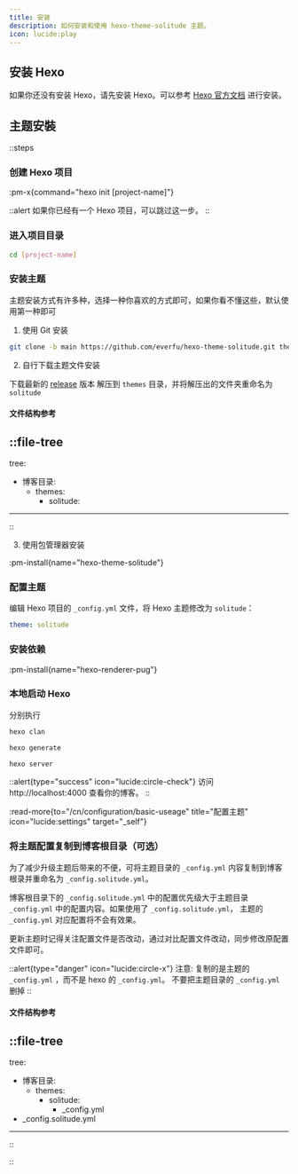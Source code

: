 ```yaml
---
title: 安装
description: 如何安装和使用 hexo-theme-solitude 主题。
icon: lucide:play
---
```


## 安装 Hexo

如果你还没有安装 Hexo，请先安装 Hexo。可以参考 [Hexo 官方文档](https://hexo.io/docs/index.html) 进行安装。

## 主题安裝

::steps
### 创建 Hexo 项目

:pm-x{command="hexo init [project-name]"}

::alert
如果你已经有一个 Hexo 项目，可以跳过这一步。
::

### 进入项目目录

```bash
cd [project-name]
```

### 安装主题

主题安装方式有许多种，选择一种你喜欢的方式即可，如果你看不懂这些，默认使用第一种即可 

1. 使用 Git 安装 

```bash
git clone -b main https://github.com/everfu/hexo-theme-solitude.git themes/solitude
```

2. 自行下载主题文件安装 

下载最新的 [release](https://github.com/everfu/hexo-theme-solitude/releases) 版本 解压到 `themes` 目录，并将解压出的文件夹重命名为 `solitude`

#### 文件结构参考
::file-tree
---
tree:
  - 博客目录:
    - themes:
      - solitude:
---
::

3. 使用包管理器安装

:pm-install{name="hexo-theme-solitude"}


### 配置主题

编辑 Hexo 项目的 `_config.yml` 文件，将 Hexo 主题修改为 `solitude`：

```yaml
theme: solitude
```

### 安装依赖

:pm-install{name="hexo-renderer-pug"}

### 本地启动 Hexo

分别执行

```bash
hexo clan
```

```bash
hexo generate
```

```bash
hexo server
```

::alert{type="success" icon="lucide:circle-check"}
访问 http://localhost:4000 查看你的博客。
::

:read-more{to="/cn/configuration/basic-useage" title="配置主题" icon="lucide:settings" target="_self"}

### 将主题配置复制到博客根目录（可选）

为了减少升级主题后带来的不便，可将主题目录的 `_config.yml` 内容复制到博客根录并重命名为 `_config.solitude.yml`。 

博客根目录下的 `_config.solitude.yml` 中的配置优先级大于主题目录 `_config.yml` 中的配置内容。如果使用了 `_config.solitude.yml`， 主题的 `_config.yml` 对应配置将不会有效果。

更新主题时记得关注配置文件是否改动，通过对比配置文件改动，同步修改原配置文件即可。

::alert{type="danger" icon="lucide:circle-x"}
注意:
复制的是主题的 `_config.yml` ，而不是 hexo 的 `_config.yml`。
不要把主题目录的 `_config.yml` 删掉
::

#### 文件结构参考
::file-tree
---
tree:
  - 博客目录:
    - themes:
      - solitude:
        - _config.yml     
  - _config.solitude.yml
---
::

::